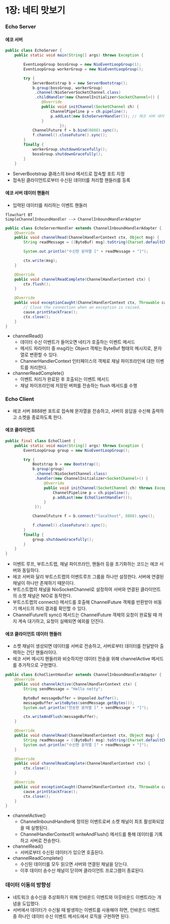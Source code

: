 # 1장: 네티 맛보기

### Echo Server

#### 에코 서버

```java
public class EchoServer {
    public static void main(String[] args) throws Exception {

        EventLoopGroup bossGroup = new NioEventLoopGroup(1);
        EventLoopGroup workerGroup = new NioEventLoopGroup();

        try {
            ServerBootstrap b = new ServerBootstrap();
            b.group(bossGroup, workerGroup)
             .channel(NioServerSocketChannel.class)
             .childHandler(new ChannelInitializer<SocketChannel>() {
                @Override
                public void initChannel(SocketChannel ch) {
                    ChannelPipeline p = ch.pipeline();
                    p.addLast(new EchoServerHandler()); // 에코 서버 데이터 핸들러 등록
                }
						});
            ChannelFuture f = b.bind(8888).sync();
            f.channel().closeFuture().sync();
        }
        finally {
            workerGroup.shutdownGracefully();
            bossGroup.shutdownGracefully();
        }
    }
```

* ServerBootstrap 클래스의 bind 메서드로 접속할 포트 지정
* 접속된 클라이언트로부터 수신된 데이터를 처리할 핸들러를 등록

#### 에코 서버 데이터 핸들러

* 입력된 데이터를 처리하는 이벤트 핸들러

```mermaid
flowchart BT
SimpleChannelInboundHandler --> ChannelInboundHandlerAdapter
```

```java
public class EchoServerHandler extends ChannelInboundHandlerAdapter {
    @Override
    public void channelRead(ChannelHandlerContext ctx, Object msg) {
        String readMessage = ((ByteBuf) msg).toString(Charset.defaultCharset());

        System.out.println("수신한 문자열 [" + readMessage + "]");

        ctx.write(msg);
    }

    @Override
    public void channelReadComplete(ChannelHandlerContext ctx) {
        ctx.flush();
    }

    @Override
    public void exceptionCaught(ChannelHandlerContext ctx, Throwable cause) {
        // Close the connection when an exception is raised.
        cause.printStackTrace();
        ctx.close();
    }
}
```

* channelRead()
  * 데이터 수신 이벤트가 들어오면 네티가 호출하는 이벤트 메서드
  * 메서드 파라미터 중 msg라는 Object 객체는 ByteBuf 형태의 메시지로, 문자열로 변환할 수 있다.
  * ChannerHandlerContext 인터페이스의 객체로 채널 파이프라인에 대한 이벤트를 처리한다.
* channerReadComplete()
  * 이벤트 처리가 완료된 후 호출되는 이벤트 메서드
  * 채널 파이프라인에 저장된 버퍼를 전송하는 flush 메서드를 수행

### Echo Client

* 에코 서버 8888번 포트로 접속해 문자열을 전송하고, 서버의 응답을 수신해 출력하고 소켓을 종료하도록 한다.

#### 에코 클라이언트

```java
public final class EchoClient {
    public static void main(String[] args) throws Exception {
        EventLoopGroup group = new NioEventLoopGroup();

        try {
            Bootstrap b = new Bootstrap();
            b.group(group)
             .channel(NioSocketChannel.class)
             .handler(new ChannelInitializer<SocketChannel>() {
                 @Override
                 public void initChannel(SocketChannel ch) throws Exception {
                     ChannelPipeline p = ch.pipeline();
                     p.addLast(new EchoClientHandler());
                 }
             });

            ChannelFuture f = b.connect("localhost", 8888).sync();

            f.channel().closeFuture().sync();
        }
        finally {
            group.shutdownGracefully();
        }
    }
}
```

* 이벤트 루프, 부트스트랩, 채널 파이프라인, 핸들러 등을 초기화하는 코드는 에코 서버와 동일하다.
* 에코 서버와 달리 부트스트랩의 이벤트루프 그룹을 하나만 설정한다. 서버에 연결된 채널이 하나만 존재하기 때문이다.
* 부트스트랩의 채널을 NioSocketChannel로 설정하여 서버와 연결된 클라이언트의 소켓 채널은 NIO로 동작한다.
* 부트스트랩의 connect() 메서드를 호출해 ChannelFuture 객체를 반환받아 비동기 메서드의 처리 결과를 확인할 수 있다.
* ChannelFuture의 sync() 메서드는 ChannelFuture 객체의 요청이 완료될 때 까지 계속 대기하고, 요청이 실패되면 예외를 던진다.

#### 에코 클라이언트 데이터 핸들러

* 소켓 채널이 생성되면 데이터를 서버로 전송하고, 서버로부터 데이터를 전달받아 출력하는 간단 핸들러이다.
* 에코 서버 메시지 핸들러와 비슷하지만 데이터 전송을 위해 channelActive 메서드를 추가적으로 구현했다.

```java
public class EchoClientHandler extends ChannelInboundHandlerAdapter {
    @Override
    public void channelActive(ChannelHandlerContext ctx) {
        String sendMessage = "Hello netty";

        ByteBuf messageBuffer = Unpooled.buffer();
        messageBuffer.writeBytes(sendMessage.getBytes());
        System.out.println("전송한 문자열 [" + sendMessage + "]");

        ctx.writeAndFlush(messageBuffer);
    }

    @Override
    public void channelRead(ChannelHandlerContext ctx, Object msg) {
        String readMessage = ((ByteBuf) msg).toString(Charset.defaultCharset());
        System.out.println("수신한 문자열 [" + readMessage + "]");
    }

    @Override
    public void channelReadComplete(ChannelHandlerContext ctx) {
        ctx.close();
    }

    @Override
    public void exceptionCaught(ChannelHandlerContext ctx, Throwable cause) {
        cause.printStackTrace();
        ctx.close();
    }
}
```

* channelActive()
  * ChannelInboundHandler에 정의된 이벤트로써 소켓 채널이 최초 활성화되었을 때 실행된다.
  * ChannelHandlerContext의 writeAndFlush() 메서드를 통해 데이터를 기록하고 서버로 전송한다.
* channelRead()
  * 서버로부터 수신된 데이터가 있으면 호출된다.
* channelReadComplete()
  * 수신된 데이터를 모두 읽으면 서버와 연결된 채널을 닫는다.
  * 이후 데이터 송수신 채널이 닫히며 클라이언트 프로그램이 종료된다.

### 데이터 이동의 방향성

* 네트워크 송수신을 추상화하기 위해 인바운드 이벤트와 아웃바운드 이벤트라는 개념을 도입했다.
* 서버에서 데이터가 수신될 때 발생하는 이벤트를 사용해야 하면, 인바운드 이벤트 중 하나인 데이터 수신 이벤트 메서드에서 로직을 구현하면 된다.
